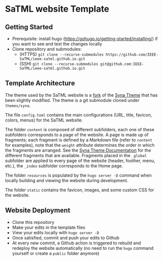 # SaTML website Template

## Getting Started

- Prerequisite: install hugo (https://gohugo.io/getting-started/installing/) if
  you want to see and test the changes locally
- Clone repository and submodules:
  - (HTTPS) `git clone --recurse-submodules https://github.com/IEEE-SaTML/ieee-satml.github.io.git`
  - (SSH) `git clone --recurse-submodules git@github.com:IEEE-SaTML/ieee-satml.github.io.git`

## Template Architecture

The theme used by the SaTML website is a [fork](https://github.com/IEEE-SaTML/website_theme) of the [Syna Theme](https://syna.okkur.org/docs) that has been slightly modified. The theme is a git submodule cloned under `themes/syna`.

The file `config.toml` contains the main configurations (URL, title, favicon, colors, menus) for the SaTML website. 

The folder `content` is composed of different subfolders, each one of these subfolders corresponds to a page of the website. A page is made up of fragments; each fragment is defined by a Markdown file (refer to `content` for examples), note that the `weight` attribute determines the order in which the fragments are arranged. See the [Syna Theme Documentation](https://syna.okkur.org/docs) for the different fragments that are available.
Fragments placed in the `_global` subfolder are applied to every page of the website (header, foother, menu, etc.), the `_index` subfolder corresponds to the Home page.

The folder `resources` is populated by the `hugo server -D` command when locally building and viewing the website during development.

The folder `static` contains the favicon, images, and some custom CSS for the website.

## Website Deployment

* Clone this repository
* Make your edits in the template files
* View your edits locally with `hugo server -D`
* Once satisfied, commit and push your edits to Github
* At every new commit, a Github action is triggered to rebuild and redeploy the
  website automatically (no need to run the `hugo` command yourself or create a
  `public` folder anymore)


